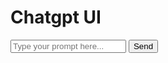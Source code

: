 
<html>
<head>
  <title>Chatgpt UI</title>
  <link rel="stylesheet" href="https://unpkg.com/tailwindcss@^1.0/dist/tailwind.min.css">
  <script src="https://cdn.jsdelivr.net/npm/axios/dist/axios.min.js"></script>
</head>
<body class="bg-gray-900 text-white">
  <div class="container mx-auto p-4">
    <h1 class="text-4xl font-bold text-center">Chatgpt UI</h1>
    <div class="flex flex-col mt-8">
      <div id="messages" class="overflow-y-auto h-96 mb-4 border border-gray-700 rounded-lg p-2">
        <!-- Messages will be appended here -->
      </div>
      <form id="form" class="flex">
        <input id="input" type="text" class="flex-1 bg-gray-800 border border-gray-700 rounded-l-lg p-2" placeholder="Type your prompt here...">
        <button id="button" type="submit" class="bg-blue-600 border border-blue-600 rounded-r-lg p-2">Send</button>
      </form>
    </div>
  </div>
  <script>
    // Get the elements from the document
    const form = document.getElementById("form");
    const input = document.getElementById("input");
    const button = document.getElementById("button");
    const messages = document.getElementById("messages");

    // Define the OpenAI parameters
    const endpoint = "https://api.openai.com/v1/completions";
    const model = "text-davinci-003";
    const key = "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"; // Replace with your own key
    const headers = {
      "Authorization": `Bearer ${key}`,
      "Content-Type": "application/json"
    };

    // Define a function to append a message to the messages div
    function appendMessage(text, sender) {
      // Create a new div element
      const message = document.createElement("div");
      // Add a class based on the sender
      message.className = sender === "user" ? "bg-gray-800 text-white rounded-br-lg rounded-tl-lg p-2 my-2 ml-auto w-max" : "bg-blue-600 text-white rounded-bl-lg rounded-tr-lg p-2 my-2 mr-auto w-max";
      // Set the text content to the text argument
      message.textContent = text;
      // Append the message to the messages div
      messages.appendChild(message);
      // Scroll to the bottom of the messages div
      messages.scrollTop = messages.scrollHeight;
    }

    // Define a function to send a request to OpenAI and get a response
    async function getResponse(prompt) {
      // Disable the button and input while waiting for the response
      button.disabled = true;
      input.disabled = true;
      // Create a data object with the prompt and model parameters
      const data = {
        prompt: prompt,
        model: model
      };
      try {
        // Send a post request to the endpoint with the data and headers
        const response = await axios.post(endpoint, data, {headers: headers});
        // Get the text from the response data
        const text = response.data.choices[0].text;
        // Append the text as a message from chatgpt
        appendMessage(text, "chatgpt");
      } catch (error) {
        // If there is an error, append it as a message from chatgpt
        appendMessage(error.message, "chatgpt");
      }
      // Enable the button and input after getting the response
      button.disabled = false;
      input.disabled = false;
    }

    // Add an event listener to the form submit event
    form.addEventListener("submit", (event) => {
      // Prevent the default form submission behavior
      event.preventDefault();
      // Get the value of the input element
      const prompt = input.value;
      // If the prompt is not empty, append it as a message from user and get a response from chatgpt
      if (prompt) {
        appendMessage(prompt, "user");
        getResponse(prompt);
        // Clear the input value after sending it
        input.value = "";
      }
    });
  </script>
</body>
</html>

